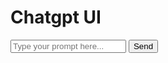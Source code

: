 
<html>
<head>
  <title>Chatgpt UI</title>
  <link rel="stylesheet" href="https://unpkg.com/tailwindcss@^1.0/dist/tailwind.min.css">
  <script src="https://cdn.jsdelivr.net/npm/axios/dist/axios.min.js"></script>
</head>
<body class="bg-gray-900 text-white">
  <div class="container mx-auto p-4">
    <h1 class="text-4xl font-bold text-center">Chatgpt UI</h1>
    <div class="flex flex-col mt-8">
      <div id="messages" class="overflow-y-auto h-96 mb-4 border border-gray-700 rounded-lg p-2">
        <!-- Messages will be appended here -->
      </div>
      <form id="form" class="flex">
        <input id="input" type="text" class="flex-1 bg-gray-800 border border-gray-700 rounded-l-lg p-2" placeholder="Type your prompt here...">
        <button id="button" type="submit" class="bg-blue-600 border border-blue-600 rounded-r-lg p-2">Send</button>
      </form>
    </div>
  </div>
  <script>
    // Get the elements from the document
    const form = document.getElementById("form");
    const input = document.getElementById("input");
    const button = document.getElementById("button");
    const messages = document.getElementById("messages");

    // Define the OpenAI parameters
    const endpoint = "https://api.openai.com/v1/completions";
    const model = "text-davinci-003";
    const key = "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"; // Replace with your own key
    const headers = {
      "Authorization": `Bearer ${key}`,
      "Content-Type": "application/json"
    };

    // Define a function to append a message to the messages div
    function appendMessage(text, sender) {
      // Create a new div element
      const message = document.createElement("div");
      // Add a class based on the sender
      message.className = sender === "user" ? "bg-gray-800 text-white rounded-br-lg rounded-tl-lg p-2 my-2 ml-auto w-max" : "bg-blue-600 text-white rounded-bl-lg rounded-tr-lg p-2 my-2 mr-auto w-max";
      // Set the text content to the text argument
      message.textContent = text;
      // Append the message to the messages div
      messages.appendChild(message);
      // Scroll to the bottom of the messages div
      messages.scrollTop = messages.scrollHeight;
    }

    // Define a function to send a request to OpenAI and get a response
    async function getResponse(prompt) {
      // Disable the button and input while waiting for the response
      button.disabled = true;
      input.disabled = true;
      // Create a data object with the prompt and model parameters
      const data = {
        prompt: prompt,
        model: model
      };
      try {
        // Send a post request to the endpoint with the data and headers
        const response = await axios.post(endpoint, data, {headers: headers});
        // Get the text from the response data
        const text = response.data.choices[0].text;
        // Append the text as a message from chatgpt
        appendMessage(text, "chatgpt");
      } catch (error) {
        // If there is an error, append it as a message from chatgpt
        appendMessage(error.message, "chatgpt");
      }
      // Enable the button and input after getting the response
      button.disabled = false;
      input.disabled = false;
    }

    // Add an event listener to the form submit event
    form.addEventListener("submit", (event) => {
      // Prevent the default form submission behavior
      event.preventDefault();
      // Get the value of the input element
      const prompt = input.value;
      // If the prompt is not empty, append it as a message from user and get a response from chatgpt
      if (prompt) {
        appendMessage(prompt, "user");
        getResponse(prompt);
        // Clear the input value after sending it
        input.value = "";
      }
    });
  </script>
</body>
</html>

